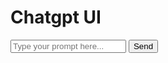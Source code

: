 
<html>
<head>
  <title>Chatgpt UI</title>
  <link rel="stylesheet" href="https://unpkg.com/tailwindcss@^1.0/dist/tailwind.min.css">
  <script src="https://cdn.jsdelivr.net/npm/axios/dist/axios.min.js"></script>
</head>
<body class="bg-gray-900 text-white">
  <div class="container mx-auto p-4">
    <h1 class="text-4xl font-bold text-center">Chatgpt UI</h1>
    <div class="flex flex-col mt-8">
      <div id="messages" class="overflow-y-auto h-96 mb-4 border border-gray-700 rounded-lg p-2">
        <!-- Messages will be appended here -->
      </div>
      <form id="form" class="flex">
        <input id="input" type="text" class="flex-1 bg-gray-800 border border-gray-700 rounded-l-lg p-2" placeholder="Type your prompt here...">
        <button id="button" type="submit" class="bg-blue-600 border border-blue-600 rounded-r-lg p-2">Send</button>
      </form>
    </div>
  </div>
  <script>
    // Get the elements from the document
    const form = document.getElementById("form");
    const input = document.getElementById("input");
    const button = document.getElementById("button");
    const messages = document.getElementById("messages");

    // Define the OpenAI parameters
    const endpoint = "https://api.openai.com/v1/completions";
    const model = "text-davinci-003";
    const key = "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"; // Replace with your own key
    const headers = {
      "Authorization": `Bearer ${key}`,
      "Content-Type": "application/json"
    };

    // Define a function to append a message to the messages div
    function appendMessage(text, sender) {
      // Create a new div element
      const message = document.createElement("div");
      // Add a class based on the sender
      message.className = sender === "user" ? "bg-gray-800 text-white rounded-br-lg rounded-tl-lg p-2 my-2 ml-auto w-max" : "bg-blue-600 text-white rounded-bl-lg rounded-tr-lg p-2 my-2 mr-auto w-max";
      // Set the text content to the text argument
      message.textContent = text;
      // Append the message to the messages div
      messages.appendChild(message);
      // Scroll to the bottom of the messages div
      messages.scrollTop = messages.scrollHeight;
    }

    // Define a function to send a request to OpenAI and get a response
    async function getResponse(prompt) {
      // Disable the button and input while waiting for the response
      button.disabled = true;
      input.disabled = true;
      // Create a data object with the prompt and model parameters
      const data = {
        prompt: prompt,
        model: model
      };
      try {
        // Send a post request to the endpoint with the data and headers
        const response = await axios.post(endpoint, data, {headers: headers});
        // Get the text from the response data
        const text = response.data.choices[0].text;
        // Append the text as a message from chatgpt
        appendMessage(text, "chatgpt");
      } catch (error) {
        // If there is an error, append it as a message from chatgpt
        appendMessage(error.message, "chatgpt");
      }
      // Enable the button and input after getting the response
      button.disabled = false;
      input.disabled = false;
    }

    // Add an event listener to the form submit event
    form.addEventListener("submit", (event) => {
      // Prevent the default form submission behavior
      event.preventDefault();
      // Get the value of the input element
      const prompt = input.value;
      // If the prompt is not empty, append it as a message from user and get a response from chatgpt
      if (prompt) {
        appendMessage(prompt, "user");
        getResponse(prompt);
        // Clear the input value after sending it
        input.value = "";
      }
    });
  </script>
</body>
</html>

